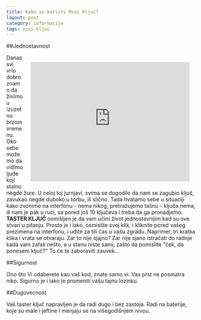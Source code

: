 ```yaml
---
title: Kako se koristi Mini ključ?
layout: post
category: informacije
tags: mini-kljuc 
---
```


##Jednostavnost

<div class="vendor" style="float:right;margin: 20px">
<iframe width="420" height="315" src="http://www.youtube.com/embed/A-4Hlwako5A?rel=0" frameborder="0" allowfullscreen></iframe>
</div>

Danas svi vrlo dobro znamo da živimo u izuzetno brzom vremenu. 
Oko sebe možemo da vidimo ljude koji stalno negde žure. U celoj toj jurnjavi, svima se dogodilo da nam se zagubio ključ,
zavukao negde duboko u torbu, ili slično. Tada hvatamo sebe u situaciji kako zvonimo na interfonu - nema nikog, pretražujemo tašnu - ključa nema, ili nam je pak u ruci, sa pored još 10 ključeva i treba da ga pronadjemo. **TASTER KLJUČ** osmišljen je da vam učini život jednostavnijim kad su ove stvari u pitanju. Prosto je i lako, osmislite svoj klik, i kliknite pored vašeg prezimena na interfonu, i uđite za tili čas u vašu zgradu. Naprimer, tri kratka klika i vrata se otvaraju. Zar to nije sjajno? Zar nije sjano istračati do radnje kada vam zafali nešto, a u stanu niste sami, zašto da pomislite "ček, da ponesem ključ?" To će te
zaboraviti zauvek...

##Sigurnost

Ono što Vi odaberete kao vaš kod, znate samo vi. Vas prst ne posmatra niko. Sigurno je i lako je promeniti vašu tajnu lozinku.

##Dugovecnost

Vaš taster ključ napravljen je da radi dugo i bez zastoja. Radi na baterije, koje su male i jeftine i menjaju se na višegodišnjem nivou.
